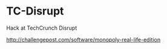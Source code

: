TC-Disrupt
==========

Hack at TechCrunch Disrupt

http://challengepost.com/software/monopoly-real-life-edition
